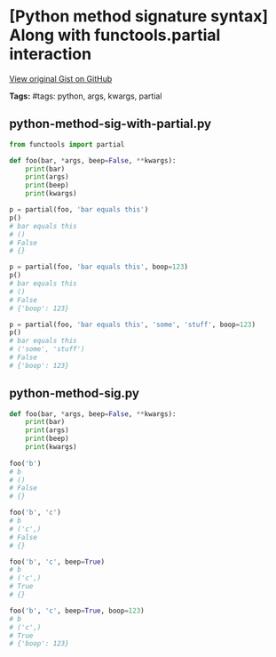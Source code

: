 # [Python method signature syntax] Along with functools.partial interaction 

[View original Gist on GitHub](https://gist.github.com/Integralist/0c3f6434d4b953a603d3d54b613f5572)

**Tags:** #tags: python, args, kwargs, partial

## python-method-sig-with-partial.py

```python
from functools import partial

def foo(bar, *args, beep=False, **kwargs):
    print(bar)
    print(args)
    print(beep)
    print(kwargs)

p = partial(foo, 'bar equals this')
p()
# bar equals this
# ()
# False
# {}

p = partial(foo, 'bar equals this', boop=123)
p()
# bar equals this
# ()
# False
# {'boop': 123}

p = partial(foo, 'bar equals this', 'some', 'stuff', boop=123)
p()
# bar equals this
# ('some', 'stuff')
# False
# {'boop': 123}
```

## python-method-sig.py

```python
def foo(bar, *args, beep=False, **kwargs):
    print(bar)
    print(args)
    print(beep)
    print(kwargs)
    
foo('b')
# b
# ()
# False
# {}

foo('b', 'c')
# b
# ('c',)
# False
# {}

foo('b', 'c', beep=True)
# b
# ('c',)
# True
# {}

foo('b', 'c', beep=True, boop=123)
# b
# ('c',)
# True
# {'boop': 123}
```

